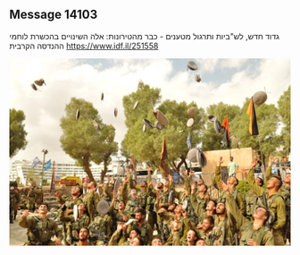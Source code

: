 ## Message 14103

גדוד חדש, לש"ביות ותרגול מטענים - כבר מהטירונות:
אלה השינויים בהכשרת לוחמי ההנדסה הקרבית
  https://www.idf.il/251558

![Photo](14103/14103_photo.jpg)
